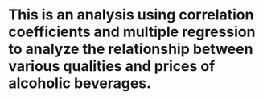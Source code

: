 # This is an analysis using correlation coefficients and multiple regression to analyze the relationship between various qualities and prices of alcoholic beverages.
